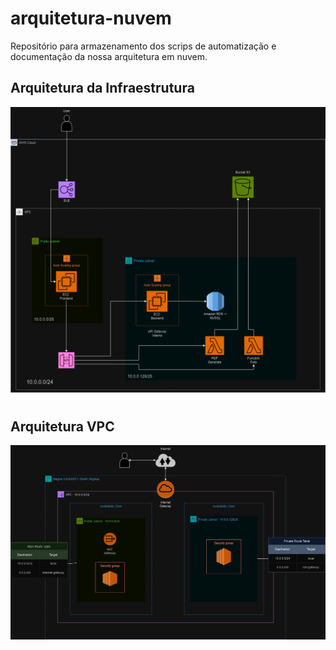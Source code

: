 # arquitetura-nuvem
Repositório para armazenamento dos scrips de automatização e documentação da nossa arquitetura em nuvem.

## Arquitetura da Infraestrutura
!["Infra"](./src/architecture-files/arquitetura-infra.drawio.png)

#

## Arquitetura VPC
!["Rede"](./src/architecture-files/arquitetura-de-rede.png)
